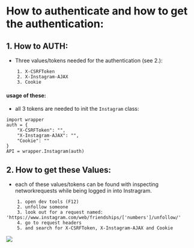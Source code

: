 # How to authenticate and how to get the authentication:

## 1. How to AUTH:

-   Three values/tokens needed for the authentication (see 2.):

```
  	1. X-CSRFToken
	2. X-Instagram-AJAX
  	3. Cookie
```

#### usage of these:

-   all 3 tokens are needed to init the `Instagram` class:

```
import wrapper
auth = {
	"X-CSRFToken": "",
	"X-Instagram-AJAX": "",
	"Cookie": ""
}
API = wrapper.Instagram(auth)
```

## 2. How to get these Values:

-   each of these values/tokens can be found with inspecting networkrequests while being logged in into Instragram.

```
	1. open dev tools (F12)
	2. unfollow someone
	3. look out for a request named: 'https://www.instagram.com/web/friendships/['numbers']/unfollow/'
	4. go to request headers
	5. and search for X-CSRFToken, X-Instagram-AJAX and Cookie
```

<img src="https://cdn.discordapp.com/attachments/568847750226116609/734382276376395806/Untitled-2.png">
